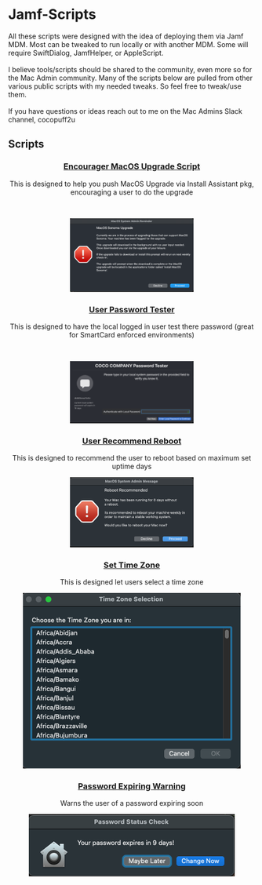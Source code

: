 # Jamf-Scripts
All these scripts were designed with the idea of deploying them via Jamf MDM. Most can be tweaked to run locally or with another MDM. Some will require SwiftDialog, JamfHelper, or AppleScript.
<br />
<br />
I believe tools/scripts should be shared to the community, even more so for the Mac Admin community. Many of the scripts below are pulled from other various public scripts with my needed tweaks. So feel free to tweak/use them.
<br />
<br />
If you have questions or ideas reach out to me on the Mac Admins Slack channel, cocopuff2u
<br />

## Scripts


### <p align="center"> [Encourager MacOS Upgrade Script](https://github.com/cocopuff2u/Jamf-Scripts/tree/aed85f88d759b35859bd2603e6ee099794a01680/Encourager%20(MacOS%20Upgrader%20Script))  </p> 
<p align="center"> This is designed to help you push MacOS Upgrade via Install Assistant pkg, encouraging a user to do the upgrade </p> 
<br />
<p align="center">
<img src="https://github.com/cocopuff2u/Jamf-Scripts/blob/440682a92426b6de0611e3156271bcb685b70525/Encourager%20(MacOS%20Upgrader%20Script)/images/firstwindow.png" width=50% height=50%>
</p>

### <p align="center"> [User Password Tester](https://github.com/cocopuff2u/Jamf-Scripts/tree/main/User%20Password%20Tester)  </p> 
<p align="center"> This is designed to have the local logged in user test there password (great for SmartCard enforced environments) </p> 
<br />
<p align="center">
<img src="https://github.com/cocopuff2u/Jamf-Scripts/blob/660c747b97d5187b8c9d75ef4213cee70bfdc834/User%20Password%20Tester/images/firstwindow.png" width=50% height=50%>
</p>

### <p align="center"> [User Recommend Reboot](https://github.com/cocopuff2u/Jamf-Scripts/tree/a85717d38bf522ecbe26fafaff94df51fdd85ca4/User%20Recommend%20Reboot) </p> 
<p align="center"> This is designed to recommend the user to reboot based on maximum set uptime days </p> 
<p align="center">
<img src="https://github.com/cocopuff2u/Jamf-Scripts/blob/93797f84db5149487ae2f7cab3abca728192b2bf/User%20Recommend%20Reboot/recommendrebootwindow.png" width=50% height=50%>
</p>

### <p align="center"> [Set Time Zone](https://github.com/cocopuff2u/Jamf-Scripts/tree/5884e9ec57f1f9c58b958df2725e36cc90dbd0f8/Set%20Time%20Zone) </p> 
<p align="center"> This is designed let users select a time zone </p> 
<p align="center">
<img src="https://github.com/cocopuff2u/Jamf-Scripts/blob/84457f9da900fc5f54a5968825ab2b1fd96dfdf9/Set%20Time%20Zone/firstwindow.png">
</p>

### <p align="center"> [Password Expiring Warning](https://github.com/cocopuff2u/Jamf-Scripts/tree/e9726a40ae3d0c85901b81bdebf9cfaee3eff9c3/Password%20Expiring%20Warning) </p> 
<p align="center"> Warns the user of a password expiring soon </p> 
<p align="center">
<img src="https://github.com/cocopuff2u/Jamf-Scripts/blob/e180c6ff51823ef44a81a8d22f471d1d95888035/Password%20Expiring%20Warning/images/firstwindow.png">
</p>

